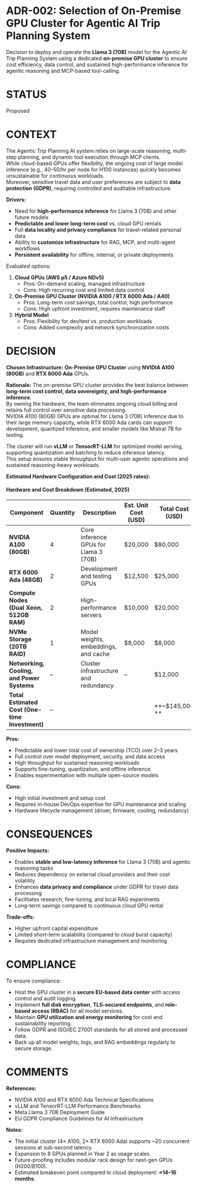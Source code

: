 # ADR-002: Selection of On-Premise GPU Cluster for Agentic AI Trip Planning System

Decision to deploy and operate the **Llama 3 (70B)** model for the Agentic AI Trip Planning System using a dedicated **on-premise GPU cluster** to ensure cost efficiency, data control, and sustained high-performance inference for agentic reasoning and MCP-based tool-calling.

# STATUS
Proposed

# CONTEXT
The Agentic Trip Planning AI system relies on large-scale reasoning, multi-step planning, and dynamic tool execution through MCP clients.  
While cloud-based GPUs offer flexibility, the ongoing cost of large model inference (e.g., $40–$50/hr per node for H100 instances) quickly becomes unsustainable for continuous workloads.  
Moreover, sensitive travel data and user preferences are subject to **data protection (GDPR)**, requiring controlled and auditable infrastructure.

**Drivers:**
- Need for **high-performance inference** for Llama 3 (70B) and other future models
- **Predictable and lower long-term cost** vs. cloud GPU rentals
- Full **data locality and privacy compliance** for travel-related personal data
- Ability to **customize infrastructure** for RAG, MCP, and multi-agent workflows
- **Persistent availability** for offline, internal, or private deployments

Evaluated options:
1. **Cloud GPUs (AWS p5 / Azure NDv5)**
    - Pros: On-demand scaling, managed infrastructure
    - Cons: High recurring cost and limited data control
2. **On-Premise GPU Cluster (NVIDIA A100 / RTX 6000 Ada / A40)**
    - Pros: Long-term cost savings, total control, high performance
    - Cons: High upfront investment, requires maintenance staff
3. **Hybrid Model**
    - Pros: Flexibility for dev/test vs. production workloads
    - Cons: Added complexity and network synchronization costs

# DECISION
**Chosen Infrastructure:** **On-Premise GPU Cluster** using **NVIDIA A100 (80GB)** and **RTX 6000 Ada** GPUs.

**Rationale:**
The on-premise GPU cluster provides the best balance between **long-term cost control, data sovereignty, and high-performance inference**.  
By owning the hardware, the team eliminates ongoing cloud billing and retains full control over sensitive data processing.  
NVIDIA A100 (80GB) GPUs are optimal for Llama 3 (70B) inference due to their large memory capacity, while RTX 6000 Ada cards can support development, quantized inference, and smaller models like Mistral 7B for testing.

The cluster will run **vLLM** or **TensorRT-LLM** for optimized model serving, supporting quantization and batching to reduce inference latency.  
This setup ensures stable throughput for multi-user agentic operations and sustained reasoning-heavy workloads.

**Estimated Hardware Configuration and Cost (2025 rates):**

#### Hardware and Cost Breakdown (Estimated, 2025)
| Component | Quantity | Description | Est. Unit Cost (USD) | Total Cost (USD) |
|------------|-----------|--------------|----------------------|------------------|
| **NVIDIA A100 (80GB)** | 4 | Core inference GPUs for Llama 3 (70B) | $20,000 | $80,000 |
| **RTX 6000 Ada (48GB)** | 2 | Development and testing GPUs | $12,500 | $25,000 |
| **Compute Nodes (Dual Xeon, 512GB RAM)** | 2 | High-performance servers | $10,000 | $20,000 |
| **NVMe Storage (20TB RAID)** | 1 | Model weights, embeddings, and cache | $8,000 | $8,000 |
| **Networking, Cooling, and Power Systems** | – | Cluster infrastructure and redundancy | – | $12,000 |
| **Total Estimated Cost (One-time Investment)** | – |  |  | **~$145,000 ** |


**Pros:**
- Predictable and lower total cost of ownership (TCO) over 2–3 years
- Full control over model deployment, security, and data access
- High throughput for sustained reasoning workloads
- Supports fine-tuning, quantization, and offline inference
- Enables experimentation with multiple open-source models

**Cons:**
- High initial investment and setup cost
- Requires in-house DevOps expertise for GPU maintenance and scaling
- Hardware lifecycle management (driver, firmware, cooling, redundancy)

# CONSEQUENCES
**Positive Impacts:**
- Enables **stable and low-latency inference** for Llama 3 (70B) and agentic reasoning tasks
- Reduces dependency on external cloud providers and their cost volatility
- Enhances **data privacy and compliance** under GDPR for travel data processing
- Facilitates research, fine-tuning, and local RAG experiments
- Long-term savings compared to continuous cloud GPU rental

**Trade-offs:**
- Higher upfront capital expenditure
- Limited short-term scalability (compared to cloud burst capacity)
- Requires dedicated infrastructure management and monitoring

# COMPLIANCE
To ensure compliance:
- Host the GPU cluster in a **secure EU-based data center** with access control and audit logging.
- Implement **full disk encryption**, **TLS-secured endpoints**, and **role-based access (RBAC)** for all model services.
- Maintain **GPU utilization and energy monitoring** for cost and sustainability reporting.
- Follow GDPR and ISO/IEC 27001 standards for all stored and processed data.
- Back up all model weights, logs, and RAG embeddings regularly to secure storage.

# COMMENTS
**References:**
- NVIDIA A100 and RTX 6000 Ada Technical Specifications
- vLLM and TensorRT-LLM Performance Benchmarks
- Meta Llama 3 70B Deployment Guide
- EU GDPR Compliance Guidelines for AI Infrastructure

**Notes:**
- The initial cluster (4× A100, 2× RTX 6000 Ada) supports ~20 concurrent sessions at sub-second latency.
- Expansion to 8 GPUs planned in Year 2 as usage scales.
- Future-proofing includes modular rack design for next-gen GPUs (H200/B100).
- Estimated breakeven point compared to cloud deployment: **≈14–16 months**.
